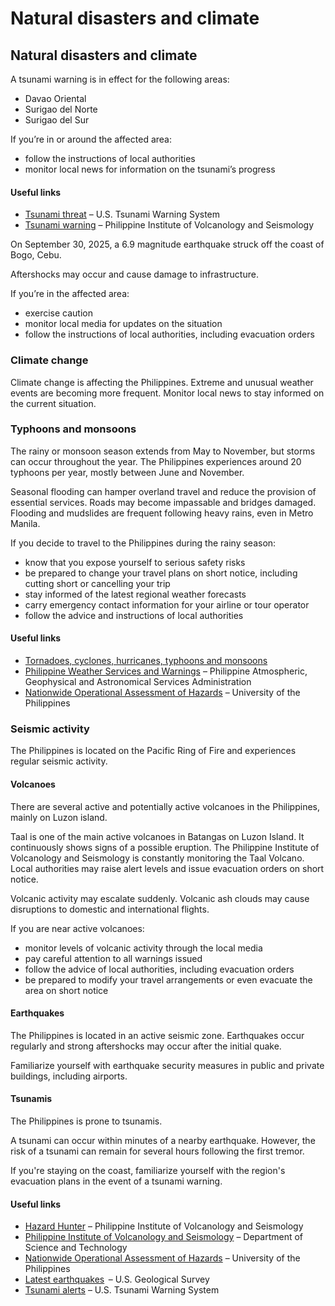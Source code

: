 # Natural disasters and climate

## Natural disasters and climate

A tsunami warning is in effect for the following areas:

* Davao Oriental
* Surigao del Norte
* Surigao del Sur

If you’re in or around the affected area:

* follow the instructions of local authorities
* monitor local news for information on the tsunami’s progress

#### Useful links

* [Tsunami threat](http://www.tsunami.gov/) – U.S. Tsunami Warning System
* [Tsunami warning](https://tsunami.phivolcs.dost.gov.ph/Tsunami_Information/2025_Tsunami_Information/Oct/10/20251010_0143z_Advisory3_1.html) – Philippine Institute of Volcanology and Seismology

On September 30, 2025, a 6.9 magnitude earthquake struck off the coast of Bogo, Cebu.

Aftershocks may occur and cause damage to infrastructure.

If you’re in the affected area:

* exercise caution
* monitor local media for updates on the situation
* follow the instructions of local authorities, including evacuation orders

### Climate change

Climate change is affecting the Philippines. Extreme and unusual weather events are becoming more frequent. Monitor local news to stay informed on the current situation.

### Typhoons and monsoons

The rainy or monsoon season extends from May to November, but storms can occur throughout the year. The Philippines experiences around 20 typhoons per year, mostly between June and November.

Seasonal flooding can hamper overland travel and reduce the provision of essential services. Roads may become impassable and bridges damaged. Flooding and mudslides are frequent following heavy rains, even in Metro Manila.

If you decide to travel to the Philippines during the rainy season:

* know that you expose yourself to serious safety risks
* be prepared to change your travel plans on short notice, including cutting short or cancelling your trip
* stay informed of the latest regional weather forecasts
* carry emergency contact information for your airline or tour operator
* follow the advice and instructions of local authorities

#### Useful links

* [Tornadoes, cyclones, hurricanes, typhoons and monsoons](https://travel.gc.ca/travelling/health-safety/hurricanes-typhoons-cyclones-monsoons)
* [Philippine Weather Services and Warnings](http://bagong.pagasa.dost.gov.ph/) – Philippine Atmospheric, Geophysical and Astronomical Services Administration
* [Nationwide Operational Assessment of Hazards](http://noah.up.edu.ph/#/) – University of the Philippines

### Seismic activity

The Philippines is located on the Pacific Ring of Fire and experiences regular seismic activity.

#### Volcanoes

There are several active and potentially active volcanoes in the Philippines, mainly on Luzon island.

Taal is one of the main active volcanoes in Batangas on Luzon Island. It continuously shows signs of a possible eruption. The Philippine Institute of Volcanology and Seismology is constantly monitoring the Taal Volcano. Local authorities may raise alert levels and issue evacuation orders on short notice.

Volcanic activity may escalate suddenly. Volcanic ash clouds may cause disruptions to domestic and international flights.

If you are near active volcanoes:

* monitor levels of volcanic activity through the local media
* pay careful attention to all warnings issued
* follow the advice of local authorities, including evacuation orders
* be prepared to modify your travel arrangements or even evacuate the area on short notice

#### Earthquakes

The Philippines is located in an active seismic zone. Earthquakes occur regularly and strong aftershocks may occur after the initial quake.

Familiarize yourself with earthquake security measures in public and private buildings, including airports.

#### Tsunamis

The Philippines is prone to tsunamis.

A tsunami can occur within minutes of a nearby earthquake. However, the risk of a tsunami can remain for several hours following the first tremor.

If you're staying on the coast, familiarize yourself with the region's evacuation plans in the event of a tsunami warning.

#### Useful links

* [Hazard Hunter](https://hazardhunter.georisk.gov.ph/) – Philippine Institute of Volcanology and Seismology
* [Philippine Institute of Volcanology and Seismology](https://www.phivolcs.dost.gov.ph/) – Department of Science and Technology
* [Nationwide Operational Assessment of Hazards](http://noah.up.edu.ph/#/) – University of the Philippines
* [Latest earthquakes](https://earthquake.usgs.gov/earthquakes/map/?extent=18.31281,-12.65625&extent=61.10079,94.21875)  – U.S. Geological Survey
* [Tsunami alerts](https://tsunami.gov/) – U.S. Tsunami Warning System